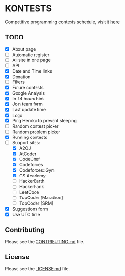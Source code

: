 # KONTESTS
Competitive programming contests schedule, visit it [here](https://kontests.net)

## TODO

- [x] About page
- [ ] Automatic register
- [ ] All site in one page
- [ ] API
- [x] Date and Time links
- [x] Donation
- [ ] Filters
- [x] Future contests
- [x] Google Analysis
- [x] In 24 hours hint
- [x] Join team form
- [x] Last update time
- [x] Logo
- [x] Ping Heroku to prevent sleeping
- [ ] Random contest picker
- [ ] Random problem picker
- [x] Running contests
- [ ] Support sites:
  - [x] A2OJ
  - [x] AtCoder
  - [x] CodeChef
  - [x] Codeforces
  - [x] Codeforces::Gym
  - [x] CS Academy
  - [ ] HackerEarth
  - [ ] HackerRank
  - [ ] LeetCode
  - [ ] TopCoder [Marathon]
  - [ ] TopCoder [SRM]
- [x] Suggestions form
- [x] Use UTC time

## Contributing

Please see the [CONTRIBUTING.md](/CONTRIBUTING.md) file.

## License

Please see the [LICENSE.md](/LICENSE.md) file.
